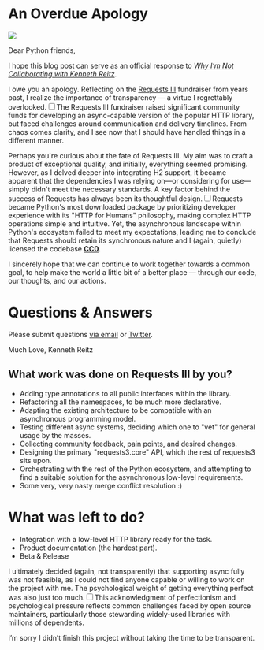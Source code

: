 # An Overdue Apology

![](https://images.squarespace-cdn.com/content/v1/665498111876725f7613f1e6/1719666490641-F4TPTM0A9HSM82WLLVSX/7e73c-e18da-img_0127_2.jpeg)

Dear Python friends,

 I hope this blog post can serve as an official response to [*Why I’m Not Collaborating with Kenneth Reitz*](https://vorpus.org/blog/why-im-not-collaborating-with-kenneth-reitz/).

 I owe you an apology. Reflecting on the [Requests III](https://github.com/kennethreitz-archive/requests3) fundraiser from years past, I realize the importance of transparency — a virtue I regrettably overlooked.<label for="sn-fundraiser-context" class="margin-toggle sidenote-number"></label><input type="checkbox" id="sn-fundraiser-context" class="margin-toggle"/><span class="sidenote">The Requests III fundraiser raised significant community funds for developing an async-capable version of the popular HTTP library, but faced challenges around communication and delivery timelines.</span> From chaos comes clarity, and I see now that I should have handled things in a different manner.

 Perhaps you're curious about the fate of Requests III. My aim was to craft a product of exceptional quality, and initially, everything seemed promising. However, as I delved deeper into integrating H2 support, it became apparent that the dependencies I was relying on—or considering for use—simply didn't meet the necessary standards. A key factor behind the success of Requests has always been its thoughtful design.<label for="sn-requests-philosophy" class="margin-toggle sidenote-number"></label><input type="checkbox" id="sn-requests-philosophy" class="margin-toggle"/><span class="sidenote">Requests became Python's most downloaded package by prioritizing developer experience with its "HTTP for Humans" philosophy, making complex HTTP operations simple and intuitive.</span> Yet, the asynchronous landscape within Python's ecosystem failed to meet my expectations, leading me to conclude that Requests should retain its synchronous nature and I (again, quietly) licensed the codebase [**CC0**](https://github.com/kennethreitz-archive/requests3/blob/master/LICENSE).

I sincerely hope that we can continue to work together towards a common goal, to help make the world a little bit of a better place — through our code, our thoughts, and our actions.

  # Questions & Answers

 Please submit questions [via email](mailto:me@kennethreitz.org) or [Twitter](https://twitter.com/kennethreitz42).

 Much Love,
Kenneth Reitz

 ## What work was done on Requests III by you?

 * Adding type annotations to all public interfaces within the library.
* Refactoring all the namespaces, to be much more declarative.
* Adapting the existing architecture to be compatible with an asynchronous programming model.
* Testing different async systems, deciding which one to "vet" for general usage by the masses.
* Collecting community feedback, pain points, and desired changes.
* Designing the primary "requests3\.core" API, which the rest of requests3 sits upon.
* Orchestrating with the rest of the Python ecosystem, and attempting to find a suitable solution for the asynchronous low\-level requirements.
* Some very, very nasty merge conflict resolution :)

 # What was left to do?

 * Integration with a low\-level HTTP library ready for the task.
* Product documentation (the hardest part).
* Beta \& Release

 I ultimately decided (again, not transparently) that supporting async fully was not feasible, as I could not find anyone capable or willing to work on the project with me. The psychological weight of getting everything perfect was also just too much.<label for="sn-perfectionism" class="margin-toggle sidenote-number"></label><input type="checkbox" id="sn-perfectionism" class="margin-toggle"/><span class="sidenote">This acknowledgment of perfectionism and psychological pressure reflects common challenges faced by open source maintainers, particularly those stewarding widely-used libraries with millions of dependents.</span>

I’m sorry I didn’t finish this project without taking the time to be transparent.
